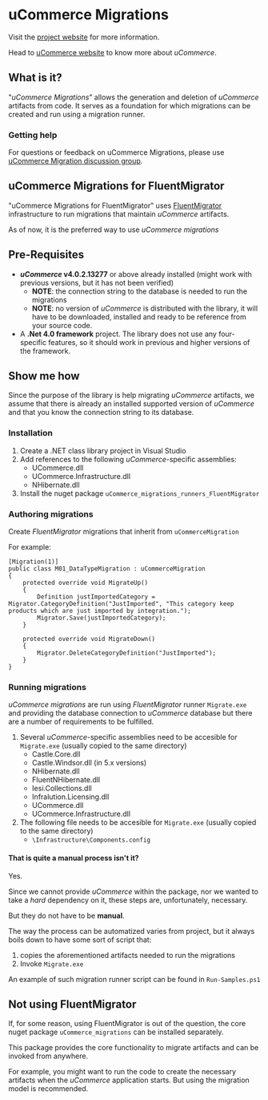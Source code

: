 # uCommerce Migrations


Visit the [project website](https://github.com/vertica-as/uCommerce_migrations/) for more information.

Head to [uCommerce website](http://www.ucommerce.net/) to know more about _uCommerce_.

## What is it?

"_uCommerce Migrations_" allows the generation and deletion of _uCommerce_ artifacts from code. It serves as a foundation for which migrations can be created and run using a migration runner. 

### Getting help

For questions or feedback on uCommerce Migrations, please use [uCommerce Migration discussion group](https://groups.google.com/forum/#!forum/ucommerce-migrations).

## uCommerce Migrations for FluentMigrator

"uCommerce Migrations for FluentMigrator" uses [FluentMigrator](https://github.com/schambers/fluentmigrator/wiki) infrastructure to run migrations that maintain _uCommerce_ artifacts.

As of now, it is the preferred way to use _uCommerce migrations_

## Pre-Requisites
* **_uCommerce_ v4.0.2.13277** or above already installed (might work with previous versions, but it has not been verified)
	* **NOTE**: the connection string to the database is needed to run the migrations
	* **NOTE**: no version of _uCommerce_ is distributed with the library, it will have to be downloaded, installed and ready to be reference from your source code.
* A **.Net 4.0 framework** project. The library does not use any four-specific features, so it should work in previous and higher versions of the framework.

## Show me how

Since the purpose of the library is help migrating  _uCommerce_ artifacts, we assume that there is already an installed supported version of _uCommerce_ and that you know the connection string to its database.

### Installation

1. Create a .NET class library project in Visual Studio
2. Add references to the following _uCommerce_-specific assemblies:
	*  UCommerce.dll
	*  UCommerce.Infrastructure.dll
	*  NHibernate.dll
3. Install the nuget package `uCommerce_migrations_runners_FluentMigrator`

### Authoring migrations
Create _FluentMigrator_ migrations that inherit from  `uCommerceMigration`

 For example:

	[Migration(1)]
	public class M01_DataTypeMigration : uCommerceMigration
	{
		protected override void MigrateUp()
		{
			Definition justImportedCategory = Migrator.CategoryDefinition("JustImported", "This category keep products which are just imported by integration.");
			Migrator.Save(justImportedCategory);
		}

		protected override void MigrateDown()
		{
			Migrator.DeleteCategoryDefinition("JustImported");
		}
	}

### Running migrations
_uCommerce migrations_ are run using _FluentMigrator_ runner `Migrate.exe` and providing the database connection to _uCommerce_ database but there are a number of requirements to be fulfilled.

1. Several _uCommerce_-specific assemblies need to be accesible for `Migrate.exe` (usually copied to the same directory)
	* Castle.Core.dll
	* Castle.Windsor.dll (in 5.x versions)
	* NHibernate.dll
	* FluentNHibernate.dll
	* Iesi.Collections.dll
	* Infralution.Licensing.dll	
	* UCommerce.dll
	* UCommerce.Infrastructure.dll
2. The following file needs to be accesible for `Migrate.exe` (usually copied to the same directory)
	* `\Infrastructure\Components.config` 

#### That is quite a manual process isn't it?
Yes.

Since we cannot provide _uCommerce_ within the package, nor we wanted to take a _hard_ dependency on it, these steps are, unfortunately, necessary.

But they do not have to be **manual**.

The way the process can be automatized varies from project, but it always boils down to have some sort of script that:

1. copies the aforementioned artifacts needed to run the migrations
2. Invoke `Migrate.exe`

An example of such migration runner script can be found in `Run-Samples.ps1`

## Not using FluentMigrator

If, for some reason, using FluentMigrator is out of the question, the core nuget package `uCommerce_migrations` can be installed separately.

This package provides the core functionality to migrate artifacts and can be invoked from anywhere.

For example, you might want to run the code to create the necessary artifacts when the _uCommerce_ application starts. But using the migration model is recommended.